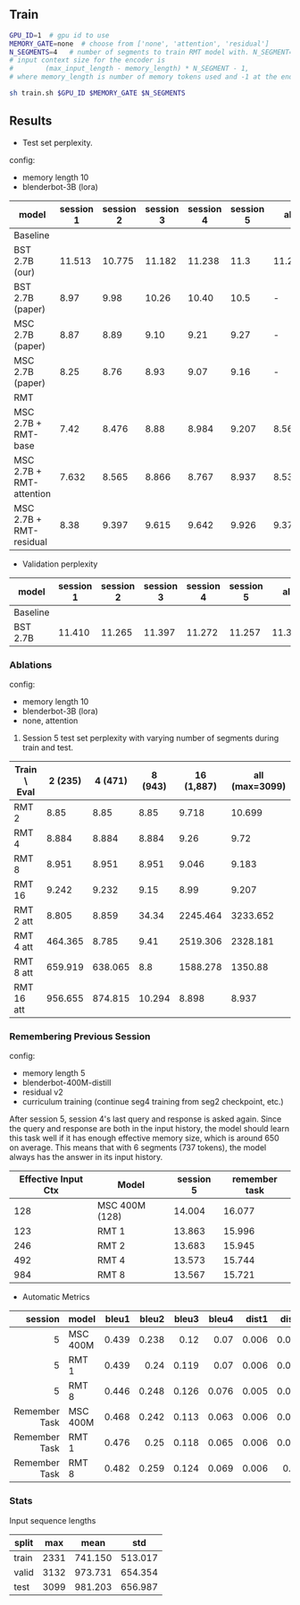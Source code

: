 ## Train

```bash
GPU_ID=1  # gpu id to use
MEMORY_GATE=none  # choose from ['none', 'attention', 'residual']
N_SEGMENTS=4   # number of segments to train RMT model with. N_SEGMENT=4 means the effective
# input context size for the encoder is
#        (max_input_length - memory_length) * N_SEGMENT - 1,
# where memory_length is number of memory tokens used and -1 at the end is for EOS.

sh train.sh $GPU_ID $MEMORY_GATE $N_SEGMENTS
```

## Results

* Test set perplexity.

config:
* memory length 10
* blenderbot-3B (lora)

| model                    | session 1 | session 2 | session 3 | session 4 | session 5 |  all   |
|--------------------------|-----------|-----------|-----------|-----------|-----------|--------|
| Baseline                 |           |           |           |           |           |        |
| BST 2.7B (our)           | 11.513    | 10.775    | 11.182    | 11.238    | 11.3      | 11.201 |
| BST 2.7B (paper)         | 8.97      | 9.98      | 10.26     | 10.40     | 10.5      | -      |
| MSC 2.7B (paper)         | 8.87      | 8.89      | 9.10      | 9.21      | 9.27      | -      |
| MSC 2.7B (paper)         | 8.25      | 8.76      | 8.93      | 9.07      | 9.16      | -      |
| RMT                      |           |           |           |           |           |        |
| MSC 2.7B + RMT-base      | 7.42      | 8.476     | 8.88     | 8.984      | 9.207     | 8.563  |
| MSC 2.7B + RMT-attention | 7.632     | 8.565     | 8.866     | 8.767     | 8.937     | 8.535  |
| MSC 2.7B + RMT-residual  | 8.38      | 9.397     | 9.615     | 9.642     | 9.926     | 9.371  |

* Validation perplexity

| model                    | session 1 | session 2 | session 3 | session 4 | session 5 |  all   |
|--------------------------|-----------|-----------|-----------|-----------|-----------|--------|
| Baseline                 |           |           |           |           |           |        |
| BST 2.7B                 | 11.410    | 11.265    | 11.397    | 11.272    | 11.257    | 11.324 |


### Ablations

config:
* memory length 10
* blenderbot-3B (lora)
* none, attention

1. Session 5 test set perplexity with varying number of segments during train and test.

| Train \ Eval | 2 (235) | 4 (471) | 8 (943) | 16 (1,887) | all (max=3099) |
|--------------|---------|---------|---------|------------|----------------|
| RMT 2        |  8.85   | 8.85    |  8.85   |  9.718     |    10.699      |
| RMT 4        |  8.884  | 8.884   |  8.884  |  9.26      |     9.72       |
| RMT 8        |  8.951  | 8.951   |  8.951  |  9.046     |     9.183      |
| RMT 16       |  9.242  | 9.232   |  9.15   |  8.99      |     9.207      |
| RMT 2 att    |  8.805  | 8.859   |  34.34  |  2245.464  |    3233.652    |
| RMT 4 att    | 464.365 | 8.785   |  9.41   |  2519.306  |   2328.181     |
| RMT 8 att    | 659.919 | 638.065 |  8.8    |  1588.278  |   1350.88      |
| RMT 16 att   | 956.655 | 874.815 |  10.294 |  8.898     |     8.937      |


### Remembering Previous Session

config:
* memory length 5
* blenderbot-400M-distill
* residual v2
* curriculum training (continue seg4 training from seg2 checkpoint, etc.)

After session 5, session 4's last query and response is asked again. Since the
query and response are both in the input history, the model should learn this task
well if it has enough effective memory size, which is around 650 on average. This
means that with 6 segments (737 tokens), the model always has the answer in
its input history.


| Effective Input Ctx | Model          | session 5 | remember task |
|---------------------|----------------|-----------|---------------|
|       128           | MSC 400M (128) |  14.004   | 16.077        |
|       123           | RMT 1          |  13.863   | 15.996        |
|       246           | RMT 2          |  13.683   | 15.945        |
|       492           | RMT 4          |  13.573   | 15.744        |
|       984           | RMT 8          |  13.567   | 15.721        |

* Automatic Metrics

|   session     | model    |   bleu1 |   bleu2 |   bleu3 |   bleu4 |   dist1 |   dist2 |   dist3 |   dist4 |
|--------------:|:---------|--------:|--------:|--------:|--------:|--------:|--------:|--------:|--------:|
|         5     | MSC 400M |   0.439 |   0.238 |   0.12  |   0.07  |   0.006 |   0.049 |   0.174 |   0.324 |
|         5     | RMT 1    |   0.439 |   0.24  |   0.119 |   0.07  |   0.006 |   0.048 |   0.172 |   0.319 |
|         5     | RMT 8    |   0.446 |   0.248 |   0.126 |   0.076 |   0.005 |   0.048 |   0.175 |   0.325 |
| Remember Task | MSC 400M |   0.468 |   0.242 |   0.113 |   0.063 |   0.006 |   0.049 |   0.175 |   0.322 |
| Remember Task | RMT 1    |   0.476 |   0.25  |   0.118 |   0.065 |   0.006 |   0.048 |   0.175 |   0.318 |
| Remember Task | RMT 8    |   0.482 |   0.259 |   0.124 |   0.069 |   0.006 |   0.05  |   0.178 |   0.324 |

### Stats

Input sequence lengths

| split | max   | mean    | std     |
|-------|-------|---------|---------|
| train | 2331  | 741.150 | 513.017 |
| valid | 3132  | 973.731 | 654.354 |
| test  | 3099  | 981.203 | 656.987 |
